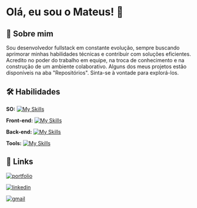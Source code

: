 
# Olá, eu sou o Mateus! 👋


## 🚀 Sobre mim
Sou desenvolvedor fullstack em constante evolução, sempre buscando aprimorar minhas habilidades técnicas e contribuir com soluções eficientes. Acredito no poder do trabalho em equipe, na troca de conhecimento e na construção de um ambiente colaborativo.
Alguns dos meus projetos estão disponíveis na aba "Repositórios". Sinta-se à vontade para explorá-los.


## 🛠 Habilidades
**SO:** 
[![My Skills](https://skillicons.dev/icons?i=windows,ubuntu)](https://skillicons.dev)


**Front-end:** [![My Skills](https://skillicons.dev/icons?i=js,ts,html,css,angular,nextjs,bootstrap,tailwind,graphql&perline=5)](https://skillicons.dev)


**Back-end:** [![My Skills](https://skillicons.dev/icons?i=cs,dotnet,mysql,postgres,sqlite,docker,aws&perline=5)](https://skillicons.dev)

**Tools:** [![My Skills](https://skillicons.dev/icons?i=visualstudio,vscode,androidstudio,git,github,gitlab,bitbucket,powershell,stackoverflow,postman,discord,figma&perline=5)](https://skillicons.dev)


## 🔗 Links
[![portfolio](https://img.shields.io/badge/meu_portfólio-000?style=for-the-badge&logo=ko-fi&logoColor=white)](https://mrubinho.vercel.app/)

[![linkedin](https://img.shields.io/badge/linkedin-0A66C2?style=for-the-badge&logo=linkedin&logoColor=white)](https://www.linkedin.com/in/mateus-rubinho-522982268/)

[![gmail](https://img.shields.io/badge/gmail-EA4335?style=for-the-badge&logo=gmail&logoColor=white)](https://mail.google.com/mail/?view=cm&to=mateusrubinho8@gmail.com)
